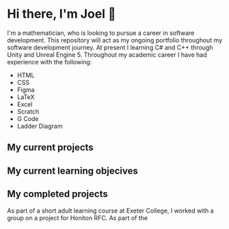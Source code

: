 <h1> Hi there, I'm Joel 👋 </h1>

<p>
  I'm a mathematician, who is looking to pursue a career in software development. This repository will act as my ongoing portfolio throughout my software development journey. At present I learning C# and C++ through Unity and Unreal Engine 5. 
  Throughout my academic career I have had experience with the following:
  <ul>
    <li> HTML </li>
    <li> CSS </li>
    <li> Figma </li>
    <li> LaTeX </li>
    <aside>
      <li>
        Excel
      </li>
      <li>
        Scratch
      </li>
      <li>
        G Code
      </li>
      <li>
        Ladder Diagram
      </li>
    </aside>
        
  </ul>
</p>

<h2> My current projects </h2>

<p>
  
</p>


<h2> My current learning objecives </h2>

<p>
  
</p>

<h2> My completed projects </h2>

<p>
  As part of a short adult learning course at Exeter College, I worked with a group on a project for Honiton RFC. As part of the 
</p>

<!--
**Scyxeno/Scyxeno** is a ✨ _special_ ✨ repository because its `README.md` (this file) appears on your GitHub profile.

Here are some ideas to get you started:

- 🔭 I’m currently working on ...
- 🌱 I’m currently learning ...
- 👯 I’m looking to collaborate on ...
- 🤔 I’m looking for help with ...
- 💬 Ask me about ...
- 📫 How to reach me: ...
- 😄 Pronouns: ...
- ⚡ Fun fact: ...
-->
